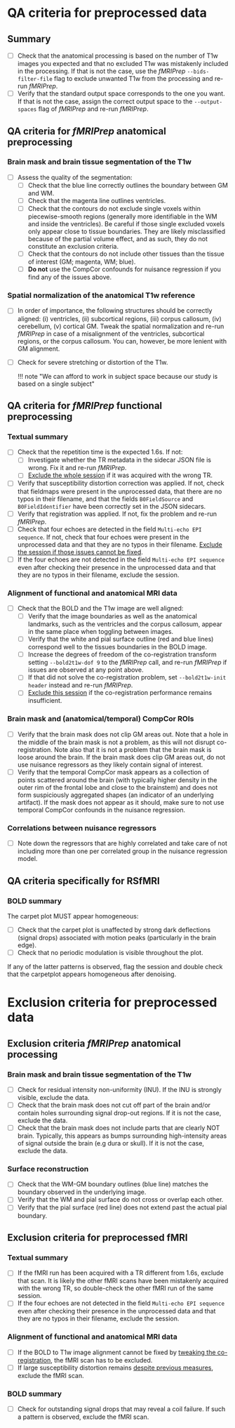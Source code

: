 # QA criteria for preprocessed data

## Summary
- [ ] Check that the anatomical processing is based on the number of T1w images you expected and that no excluded T1w was mistakenly included in the processing.
  If that is not the case, use the *fMRIPrep* `--bids-filter-file` flag to exclude unwanted T1w from the processing and re-run *fMRIPrep*.
- [ ] Verify that the standard output space corresponds to the one you want.
  If that is not the case, assign the correct output space to the `--output-spaces` flag of *fMRIPrep* and re-run *fMRIPrep*.

## QA criteria for *fMRIPrep* anatomical preprocessing

### Brain mask and brain tissue segmentation of the T1w

- [ ] Assess the quality of the segmentation:
    - [ ] Check that the blue line correctly outlines the boundary between GM and WM.
    - [ ] Check that the magenta line outlines ventricles.
    - [ ] Check that the contours do not exclude single voxels within piecewise-smooth regions (generally more identifiable in the WM and inside the ventricles).
      Be careful if those single excluded voxels only appear close to tissue boundaries.
      They are likely misclassified because of the partial volume effect, and as such, they do not constitute an exclusion criteria.
    - [ ] Check that the contours do not include other tissues than the tissue of interest (GM; magenta, WM; blue).
    - [ ] **Do not** use the CompCor confounds for nuisance regression if you find any of the issues above.

### Spatial normalization of the anatomical T1w reference

- [ ] In order of importance, the following structures should be correctly aligned: (i) ventricles, (ii) subcortical regions, (iii) corpus callosum, (iv) cerebellum, (v) cortical GM.
    Tweak the spatial normalization and re-run *fMRIPrep* in case of a misalignment of the ventricles, subcortical regions, or the corpus callosum.
    You can, however, be more lenient with GM alignment.
- [ ] Check for severe stretching or distortion of the T1w.

  !!! note "We can afford to work in subject space because our study is based on a single subject"

## QA criteria for *fMRIPrep* functional preprocessing

### Textual summary

- [ ] Check that the repetition time is the expected 1.6s.
  If not:
    - [ ] Investigate whether the TR metadata in the sidecar JSON file is wrong.
      Fix it and re-run *fMRIPrep*.
    - [ ] [Exclude the whole session](#textual-summary-1) if it was acquired with the wrong TR.
- [ ] Verify that susceptibility distortion correction was applied.
  If not, check that fieldmaps were present in the unprocessed data, that there are no typos in their filename, and that the fields `B0FieldSource` and `B0FieldIdentifier` have been correctly set in the JSON sidecars.
- [ ] Verify that registration was applied.
  If not, fix the problem and re-run *fMRIPrep*.
- [ ] Check that four echoes are detected in the field `Multi-echo EPI sequence`.
  If not, check that four echoes were present in the unprocessed data and that they are no typos in their filename.
  [Exclude the session if those issues cannot be fixed](#textual-summary-1).
- [ ] If the four echoes are not detected in the field `Multi-echo EPI sequence` even after checking their presence in the unprocessed data and that they are no
  typos in their filename, exclude the session.

### Alignment of functional and anatomical MRI data

- [ ] Check that the BOLD and the T1w image are well aligned:
    - [ ] Verify that the image boundaries as well as the anatomical landmarks, such as the ventricles and the corpus callosum, appear in the same place when toggling between images.
    - [ ] Verify that the white and pial surface outline (red and blue lines) correspond well to the tissues boundaries in the BOLD image.
    - [ ] Increase the degrees of freedom of the co-registration transform setting `--bold2t1w-dof 9` to the *fMRIPrep* call, and re-run *fMRIPrep* if issues are observed at any point above.
    - [ ] If that did not solve the co-registration problem, set `--bold2t1w-init header` instead and re-run *fMRIPrep*.
    - [ ] [Exclude this session](#alignment-of-functional-and-anatomical-mri-data) if the co-registration performance remains insufficient.

<!--
- [ ] Check that no large residual susceptibility distortion affects the BOLD image.
  Susceptibility distortion manifests as signal drop-outs or brain distortions.
    - [ ] Check the [susceptibility distortion estimation](#textual-summary) if large susceptibility distortion remains.
    - [ ] If this issue cannot be fixed, [exclude the session](#alignment-of-functional-and-anatomical-mri-data-1).-->

### Brain mask and (anatomical/temporal) CompCor ROIs

- [ ] Verify that the brain mask does not clip GM areas out.
    Note that a hole in the middle of the brain mask is not a problem, as this will not disrupt co-registration.
    Note also that it is not a problem that the brain mask is loose around the brain.
    If the brain mask does clip GM areas out, do not use nuisance regressors as they likely contain signal of interest.
- [ ] Verify that the temporal CompCor mask appears as a collection of points scattered around the brain (with typically higher density in the outer rim of the frontal lobe and close to the brainstem) and does not form suspiciously aggregated shapes (an indicator of an underlying artifact).
    If the mask does not appear as it should, make sure to not use temporal CompCor confounds in the nuisance regression.

### Correlations between nuisance regressors

- [ ] Note down the regressors that are highly correlated and take care of not including more than one per correlated group in the nuisance regression model.

## QA criteria specifically for RSfMRI

### BOLD summary

The carpet plot MUST appear homogeneous:

- [ ] Check that the carpet plot is unaffected by strong dark deflections (signal drops) associated with motion peaks (particularly in the brain edge).
- [ ] Check that no periodic modulation is visible throughout the plot.

If any of the latter patterns is observed, flag the session and double check that the carpetplot appears homogeneous after denoising.

# Exclusion criteria for preprocessed data

## Exclusion criteria *fMRIPrep* anatomical processing

### Brain mask and brain tissue segmentation of the T1w

- [ ] Check for residual intensity non-uniformity (INU).
  If the INU is strongly visible, exclude the data.
- [ ] Check that the brain mask does not cut off part of the brain and/or contain holes surrounding signal drop-out regions.
  If it is not the case, exclude the data.
- [ ] Check that the brain mask does not include parts that are clearly NOT brain.
  Typically, this appears as bumps surrounding high-intensity areas of signal outside the brain (e.g dura or skull).
  If it is not the case, exclude the data.

### Surface reconstruction

- [ ] Check that the WM-GM boundary outlines (blue line) matches the boundary observed in the underlying image.
- [ ] Verify that the WM and pial surface do not cross or overlap each other.
- [ ] Verify that the pial surface (red line) does not extend past the actual pial boundary.

## Exclusion criteria for preprocessed fMRI

### Textual summary

- [ ] If the fMRI run has been acquired with a TR different from 1.6s, exclude that scan.
  It is likely the other fMRI scans have been mistakenly acquired with the wrong TR, so double-check the other fMRI run of the same session.
- [ ] If the four echoes are not detected in the field `Multi-echo EPI sequence` even after checking their presence in the unprocessed data and that they are no  typos in their filename, exclude the session.

### Alignment of functional and anatomical MRI data

- [ ] If the BOLD to T1w image alignment cannot be fixed by [tweaking the co-registration](#alignment-of-functional-and-anatomical-mri-data), the fMRI scan has to be excluded.
- [ ] If large susceptibility distortion remains [despite previous measures](#alignment-of-functional-and-anatomical-mri-data), exclude the fMRI scan.

### BOLD summary

- [ ] Check for outstanding signal drops that may reveal a coil failure.
  If such a pattern is observed, exclude the fMRI scan.
